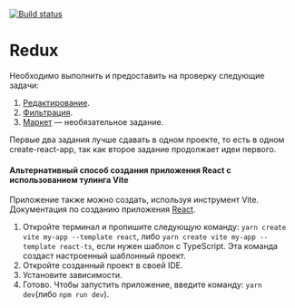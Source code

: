 [![Build status](https://ci.appveyor.com/api/projects/status/p9pwnt5bvwm9ww5r?svg=true)](https://ci.appveyor.com/project/Rail-G/react-redux)

Redux
===

Необходимо выполнить и 
предоставить на проверку следующие задачи:

1. [Редактирование](./src/tsx/edition).
2. [Фильтрация](./src/tsx/edition).
1. [Маркет](./src//tsx/market) — необязательное задание.

Первые два задания лучше сдавать в одном проекте, то есть в одном create-react-app, так как второе задание продолжает
идеи первого.

#### Альтернативный способ создания приложения React с использованием тулинга Vite

Приложение также можно создать, используя инструмент Vite.
Документация по созданию приложения [React](https://vitejs.dev/guide/).

1. Откройте терминал и пропишите следующую команду: `yarn create vite my-app --template react`,
   либо `yarn create vite my-app --template react-ts`, если
   нужен шаблон с TypeScript. Эта команда создаст настроенный
   шаблонный проект.
2. Откройте созданный проект в своей IDE.
3. Установите зависимости.
4. Готово. Чтобы запустить приложение, введите команду: `yarn dev`(либо `npm run dev`).
